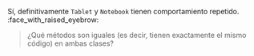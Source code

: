 Sí, definitivamente `Tablet` y `Notebook` tienen comportamiento repetido. :face_with_raised_eyebrow:

> ¿Qué métodos son iguales (es decir, tienen exactamente el mismo código) en ambas clases?